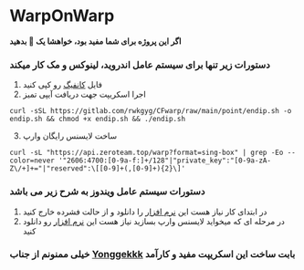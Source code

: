 # WarpOnWarp
**اگر این پروژه برای شما مفید بود، خواهشا یک 🌟 بدهید**
### دستورات زیر تنها برای سیستم عامل اندروید، لینوکس و مک کار میکند

1. فایل [کانفیگ](WoWConfig/HiddifyNext.json) رو کپی کنید
2. اجرا اسکریپت جهت دریافت آیپی تمیز

```
curl -sSL https://gitlab.com/rwkgyg/CFwarp/raw/main/point/endip.sh -o endip.sh && chmod +x endip.sh && ./endip.sh
```
3. ساخت لایسنس رایگان وارپ
```
curl -sL "https://api.zeroteam.top/warp?format=sing-box" | grep -Eo --color=never '"2606:4700:[0-9a-f:]+/128"|"private_key":"[0-9a-zA-Z\/+]+="|"reserved":\[[0-9]+(,[0-9]+){2}\]'
```

### دستورات سیستم عامل ویندوز به شرح زیر می باشد
1. در ابتدای کار نیاز هست این [نرم افزار](IpScanner-AsanFillter.zip) را دانلود و از حالت فشرده خارج کنید
2. در مرحله ای که میخواید لایسنس وارپ بسازید نیاز هست این [نرم افزار](https://github.com/badafans/warp-reg/releases) رو دانلود کنید


### خیلی ممنونم از جناب [Yonggekkk](https://github.com/yonggekkk/warp-yg) بابت ساخت این اسکریپت مفید و کارآمد

